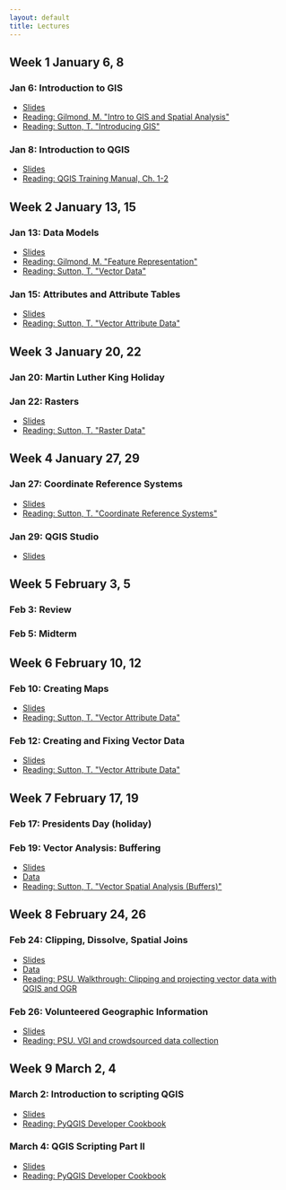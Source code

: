 ```yaml
---
layout: default
title: Lectures
---
```


## Week 1 January 6, 8

### Jan 6: Introduction to GIS
  - <a href="../slides/lecture_01.html">Slides</a> 
  - <a href="https://mgimond.github.io/Spatial/introGIS.html">Reading: Gilmond, M. "Intro to GIS and Spatial Analysis"</a>
  - <a href="https://docs.qgis.org/3.4/en/docs/gentle_gis_introduction/introducing_gis.html">Reading: Sutton, T. "Introducing GIS" </a>


### Jan 8: Introduction to QGIS
  -  <a href="../slides/lecture_02.html">Slides</a> 
  - <a href="https://docs.qgis.org/3.4/en/docs/training_manual/index.html">Reading: QGIS Training Manual, Ch. 1-2</a>

## Week 2 January 13, 15 

### Jan 13: Data Models
  - <a href="../slides/lecture_03.html">Slides</a> 
  - <a href="https://mgimond.github.io/Spatial/feature-representation.html">Reading: Gilmond, M. "Feature Representation"</a>
  - <a href="https://docs.qgis.org/3.4/en/docs/gentle_gis_introduction/vector_data.html">Reading: Sutton, T. "Vector Data" </a>

### Jan 15: Attributes and Attribute Tables
  - <a href="../slides/lecture_04.html">Slides</a> 
  - <a href="https://docs.qgis.org/3.4/en/docs/gentle_gis_introduction/vector_attribute_data.html">Reading: Sutton, T. "Vector Attribute Data" </a>


## Week 3 January 20, 22 


### Jan 20: Martin Luther King Holiday

### Jan 22: Rasters
  - <a href="../slides/lecture_05.html">Slides</a> 
  - <a href="https://docs.qgis.org/3.4/en/docs/gentle_gis_introduction/raster_data.html">Reading: Sutton, T. "Raster Data" </a>
  
## Week 4 January 27, 29

### Jan 27: Coordinate Reference Systems
  - <a href="../slides/lecture_06.html">Slides</a> 
  - <a href="https://docs.qgis.org/3.4/en/docs/gentle_gis_introduction/coordinate_reference_systems.html">Reading: Sutton, T. "Coordinate Reference Systems" </a>
 
### Jan 29: QGIS Studio
  - <a href="../slides/lecture_07.html">Slides</a> 
  
 
## Week 5 February 3, 5

### Feb 3: Review
### Feb 5: Midterm

  
## Week 6 February 10, 12

### Feb 10: Creating Maps
  - <a href="../slides/lecture_08.html">Slides</a> 
  - <a href="https://docs.qgis.org/3.4/en/docs/gentle_gis_introduction/vector_attribute_data.html">Reading: Sutton, T. "Vector Attribute Data" </a>
 

### Feb 12: Creating and Fixing Vector Data
  - <a href="../slides/lecture_09.html">Slides</a> 
  - <a href="https://docs.qgis.org/3.4/en/docs/gentle_gis_introduction/vector_attribute_data.html">Reading: Sutton, T. "Vector Attribute Data" </a>
 

## Week 7 February 17, 19

### Feb 17: Presidents Day (holiday)

### Feb 19: Vector Analysis: Buffering

  - <a href="../slides/lecture_10.html">Slides</a> 
  - [Data](../slides/data/lecture_10.zip)
  - <a href="https://docs.qgis.org/3.4/en/docs/gentle_gis_introduction/vector_spatial_analysis_buffers.html">Reading: Sutton, T. "Vector Spatial Analysis (Buffers)" </a>

## Week 8 February 24, 26 

### Feb 24: Clipping, Dissolve, Spatial Joins

  - <a href="../slides/lecture_11.html">Slides</a> 
  - [Data](https://stacks.stanford.edu/file/druid:xc453kn9742/data.zip?download=true)
  - <a href="https://www.e-education.psu.edu/geog585/node/693">Reading: PSU.
Walkthrough: Clipping and projecting vector data with QGIS and OGR</a>

### Feb 26: Volunteered Geographic Information

  - <a href="../slides/lecture_12.html">Slides</a> 
  - <a href="https://www.e-education.psu.edu/geog585/node/737">Reading: PSU.
VGI and crowdsourced data collection</a>

## Week 9 March 2, 4

### March 2: Introduction to scripting QGIS

  - <a href="../slides/lecture_13.html">Slides</a> 
  - <a href="https://docs.qgis.org/3.4/en/docs/pyqgis_developer_cookbook/index.html">Reading: PyQGIS Developer Cookbook</a>

### March 4: QGIS Scripting Part II

  - <a href="../slides/lecture_14.html">Slides</a> 
  - <a href="https://docs.qgis.org/3.4/en/docs/pyqgis_developer_cookbook/index.html">Reading: PyQGIS Developer Cookbook</a>



